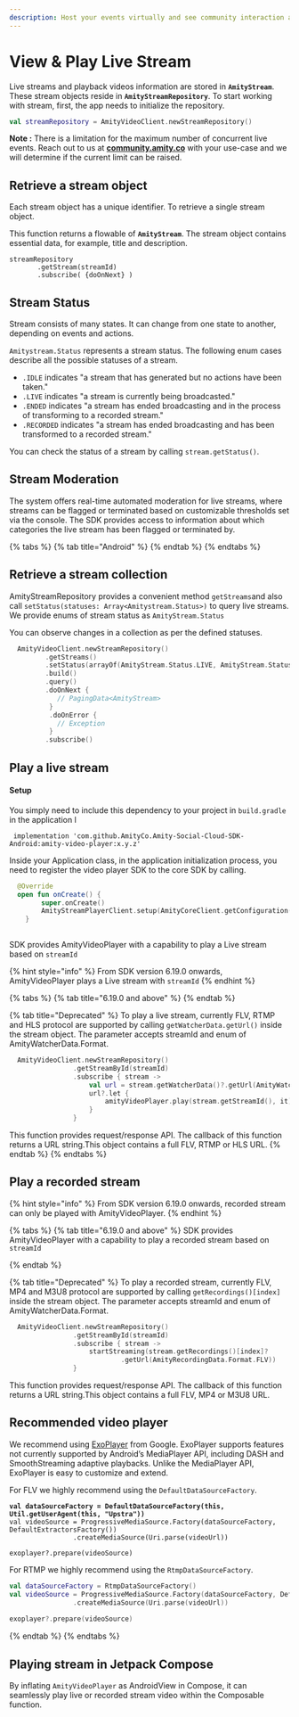 ```yaml
---
description: Host your events virtually and see community interaction as it happens.
---
```


# View & Play Live Stream

Live streams and playback videos information are stored in **`AmityStream`**. These stream objects reside in **`AmityStreamRepository`**. To start working with stream, first, the app needs to initialize the repository.

```kotlin
val streamRepository = AmityVideoClient.newStreamRepository()
```

**Note :** There is a limitation for the maximum number of concurrent live events. Reach out to us at [**community.amity.co**](https://community.amity.co/) with your use-case and we will determine if the current limit can be raised.

## Retrieve a stream object

Each stream object has a unique identifier. To retrieve a single stream object.

This function returns a flowable of **`AmityStream`**. The stream object contains essential data, for example, title and description.

```
streamRepository
       .getStream(streamId)
       .subscribe( {doOnNext} )
```

## Stream Status

Stream consists of many states. It can change from one state to another, depending on events and actions.

`Amitystream.Status` represents a stream status. The following enum cases describe all the possible statuses of a stream.

* `.IDLE` indicates "a stream that has generated but no actions have been taken."
* `.LIVE` indicates "a stream is currently being broadcasted."
* `.ENDED` indicates "a stream has ended broadcasting and in the process of transforming to a recorded stream."
* `.RECORDED` indicates "a stream has ended broadcasting and has been transformed to a recorded stream."

You can check the status of a stream by calling `stream.getStatus()`.

## Stream Moderation&#x20;

The system offers real-time automated moderation for live streams, where streams can be flagged or terminated based on customizable thresholds set via the console. The SDK provides access to information about which categories the live stream has been flagged or terminated by.

{% tabs %}
{% tab title="Android" %}
<Embed url="https://gist.github.com/3c1acb7679c2be88319284616187e58f"/>
{% endtab %}
{% endtabs %}

## Retrieve a stream collection

AmityStreamRepository provides a convenient method `getStreams`and also call `setStatus(statuses: Array<Amitystream.Status>)` to query live streams. We provide enums of stream status as `AmityStream.Status`

&#x20;You can observe changes in a collection as per the defined statuses.

```go
  AmityVideoClient.newStreamRepository()
         .getStreams()
         .setStatus(arrayOf(AmityStream.Status.LIVE, AmityStream.Status.RECORDED))
         .build()
         .query()
         .doOnNext { 
            // PagingData<AmityStream>    
          }
          .doOnError {
            // Exception
          }
         .subscribe()
```

## Play a live stream

#### Setup&#x20;

You simply need to include this dependency to your project in `build.gradle` in the application l

```
 implementation 'com.github.AmityCo.Amity-Social-Cloud-SDK-Android:amity-video-player:x.y.z'
```

Inside your Application class, in the application initialization process, you need to register the video player SDK to the core SDK by calling.

```kotlin
  @Override
  open fun onCreate() {
        super.onCreate()
        AmityStreamPlayerClient.setup(AmityCoreClient.getConfiguration())
    }
  
```

SDK provides AmityVideoPlayer with a capability to play a Live stream based on `streamId`

{% hint style="info" %}
From SDK version 6.19.0 onwards, AmityVideoPlayer plays a Live stream with `streamId`
{% endhint %}

{% tabs %}
{% tab title="6.19.0 and above" %}
<Embed url="https://gist.github.com/amythee/84fd476998b8d9fcab087fc28c978c2f"/>
{% endtab %}

{% tab title="Deprecated" %}
To play a live stream, currently FLV, RTMP and HLS protocol are supported by calling `getWatcherData.getUrl()` inside the stream object. The parameter accepts streamId and enum of AmityWatcherData.Format.

```kotlin
  AmityVideoClient.newStreamRepository()
                .getStreamById(streamId)
                .subscribe { stream -> 
                    val url = stream.getWatcherData()?.getUrl(AmityWatcherData.Format.FLV)
                    url?.let {
                        amityVideoPlayer.play(stream.getStreamId(), it)
                    }
                }
```

This function provides request/response API. The callback of this function returns a URL string.This object contains a full FLV, RTMP or HLS URL.
{% endtab %}
{% endtabs %}

## Play a recorded stream

{% hint style="info" %}
From SDK version 6.19.0 onwards, recorded stream can only be played with AmityVideoPlayer.
{% endhint %}

{% tabs %}
{% tab title="6.19.0 and above" %}
SDK provides AmityVideoPlayer with a capability to play a recorded stream based on `streamId`&#x20;

<Embed url="https://gist.github.com/amythee/7e8b11c7f9e0b32e510388d983608ba0"/>
{% endtab %}

{% tab title="Deprecated" %}
To play a recorded stream, currently FLV, MP4 and M3U8 protocol are supported by calling `getRecordings()[index]` inside the stream object. The parameter accepts streamId and enum of AmityWatcherData.Format.

```kotlin
  AmityVideoClient.newStreamRepository()
                .getStreamById(streamId)
                .subscribe { stream -> 
                    startStreaming(stream.getRecordings()[index]?
                            .getUrl(AmityRecordingData.Format.FLV))
                }
```

This function provides request/response API. The callback of this function returns a URL string.This object contains a full FLV, MP4 or M3U8 URL.



## Recommended video player&#x20;

We recommend using [ExoPlayer](https://exoplayer.dev) from Google.  ExoPlayer supports features not currently supported by Android’s MediaPlayer API, including DASH and SmoothStreaming adaptive playbacks. Unlike the MediaPlayer API, ExoPlayer is easy to customize and extend.

For FLV we highly recommend using the `DefaultDataSourceFactory`.

<pre class="language-kotlin"><code class="lang-kotlin"><strong>val dataSourceFactory = DefaultDataSourceFactory(this,  Util.getUserAgent(this, "Upstra"))
</strong>val videoSource = ProgressiveMediaSource.Factory(dataSourceFactory, DefaultExtractorsFactory())
                .createMediaSource(Uri.parse(videoUrl))
                
exoplayer?.prepare(videoSource)
</code></pre>

For RTMP we highly recommend using the `RtmpDataSourceFactory`.

```kotlin
val dataSourceFactory = RtmpDataSourceFactory()
val videoSource = ProgressiveMediaSource.Factory(dataSourceFactory, DefaultExtractorsFactory())
                .createMediaSource(Uri.parse(videoUrl))
                
exoplayer?.prepare(videoSource)
```
{% endtab %}
{% endtabs %}

## Playing stream in Jetpack Compose

By inflating `AmityVideoPlayer` as AndroidView in Compose, it can seamlessly play live or recorded stream video within the Composable function.

<Embed url="https://gist.github.com/amythee/193a6de1d10f4a4153822adb10f77728"/>

